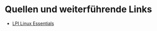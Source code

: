 # Quellen und weiterführende Links

* [LPI Linux Essentials](https://learning.lpi.org/de/learning-materials/010-160/)
